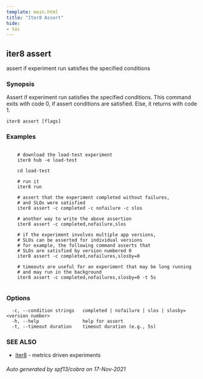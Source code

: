 ```yaml
---
template: main.html
title: "Iter8 Assert"
hide:
- toc
---
```


## iter8 assert

assert if experiment run satisfies the specified conditions

### Synopsis

Assert if experiment run satisfies the specified conditions. This command exits with code 0, if assert conditions are satisfied. Else, it returns with code 1.

```
iter8 assert [flags]
```

### Examples

```

	# download the load-test experiment
	iter8 hub -e load-test

	cd load-test

	# run it
	iter8 run

	# assert that the experiment completed without failures, 
	# and SLOs were satisfied
	iter8 assert -c completed -c nofailure -c slos

	# another way to write the above assertion
	iter8 assert -c completed,nofailure,slos

	# if the experiment involves multiple app versions, 
	# SLOs can be asserted for individual versions
	# for example, the following command asserts that
	# SLOs are satisfied by version numbered 0
	iter8 assert -c completed,nofailures,slosby=0

	# timeouts are useful for an experiment that may be long running
	# and may run in the background
	iter8 assert -c completed,nofailures,slosby=0 -t 5s
	
```

### Options

```
  -c, --condition strings   completed | nofailure | slos | slosby=<version number>
  -h, --help                help for assert
  -t, --timeout duration    timeout duration (e.g., 5s)
```

### SEE ALSO

* [iter8](iter8.md)	 - metrics driven experiments

###### Auto generated by spf13/cobra on 17-Nov-2021
